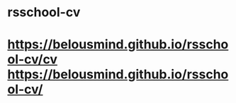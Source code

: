 # rsschool-cv
# https://belousmind.github.io/rsschool-cv/cv https://belousmind.github.io/rsschool-cv/
